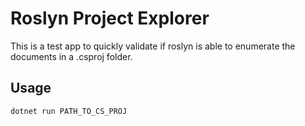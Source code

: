 # Roslyn Project Explorer

This is a test app to quickly validate if roslyn is able to enumerate the documents in a .csproj folder.


## Usage
```
dotnet run PATH_TO_CS_PROJ
```
